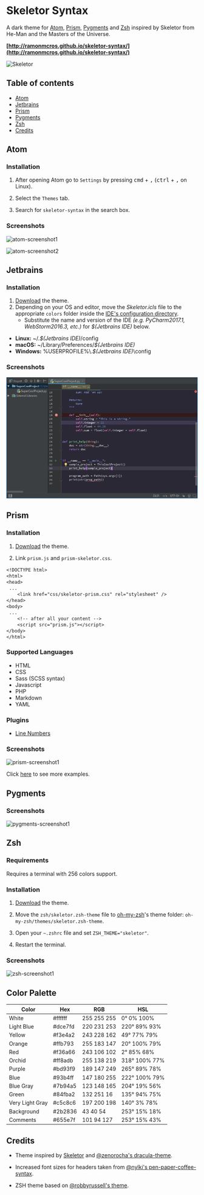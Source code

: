# Skeletor Syntax

A dark theme for [Atom](http://atom.io), [Prism](http://http://prismjs.com), [Pygments](http://pygments.org/) and [Zsh](http://www.zsh.org) inspired by Skeletor from He-Man and the Masters of the Universe.

**[http://ramonmcros.github.io/skeletor-syntax/](http://ramonmcros.github.io/skeletor-syntax/)**

![Skeletor](https://raw.githubusercontent.com/ramonmcros/skeletor-syntax/master/skeletor-250.png)


## Table of contents

* [Atom](#atom)
* [Jetbrains](#jetbrains)
* [Prism](#prism)
* [Pygments](#pygments)
* [Zsh](#zsh)
* [Credits](#credits)

## Atom

### Installation

1. After opening Atom go to `Settings` by pressing <kbd>cmd</kbd> + <kbd>,</kbd> (<kbd>ctrl</kbd> + <kbd>,</kbd> on
  Linux).

2. Select the `Themes` tab.

3. Search for `skeletor-syntax` in the search box.

### Screenshots

![atom-screenshot1](https://raw.githubusercontent.com/ramonmcros/skeletor-syntax/master/screenshots/atom-screenshot1.png)

![atom-screenshot2](https://raw.githubusercontent.com/ramonmcros/skeletor-syntax/master/screenshots/atom-screenshot2.png)

## Jetbrains

### Installation
1. [Download](https://github.com/ramonmcros/skeletor-syntax/archive/master.zip) the theme.
2. Depending on your OS and editor, move the _Skeletor.icls_ file to the appropriate `colors` folder inside the [IDE's configuration directory](https://www.jetbrains.com/help/pycharm/project-and-ide-settings.html#d412135e81).
    - Substitute the name and version of the IDE _(e.g. PyCharm2017.1, WebStorm2016.3, etc.)_ for _$(Jetbrains IDE)_ below.


- **Linux:**  ~/_.$(Jetbrains IDE)_/config
- **macOS:** ~/Library/Preferences/_$(Jetbrains IDE)_
- **Windows:** %USERPROFILE%\\._$(Jetbrains IDE)_\\config

### Screenshots
![jetbrains-screenshot1](./screenshots/jetbrains-screenshot1.png)

## Prism

### Installation
1. [Download](https://github.com/ramonmcros/skeletor-syntax/archive/master.zip) the theme.

2. Link `prism.js` and `prism-skeletor.css`.

```
<!DOCTYPE html>
<html>
<head>
 ...
    <link href="css/skeletor-prism.css" rel="stylesheet" />
</head>
<body>
 ...
    <!-- after all your content -->
    <script src="prism.js"></script>
</body>
</html>
```

### Supported Languages

* HTML
* CSS
* Sass (SCSS syntax)
* Javascript
* PHP
* Markdown
* YAML

### Plugins

* [Line Numbers](http://prismjs.com/plugins/line-numbers/)

### Screenshots

![prism-screenshot1](https://raw.githubusercontent.com/ramonmcros/skeletor-syntax/master/screenshots/prism-screenshot1.png)

Click [here](http://ramonmcros.github.io/skeletor-syntax/prism.html) to see more examples.

## Pygments

### Screenshots

![pygments-screenshot1](https://raw.githubusercontent.com/ramonmcros/skeletor-syntax/master/screenshots/pygments-screenshot1.png)

## Zsh

### Requirements

Requires a terminal with 256 colors support.

### Installation

1. [Download](https://github.com/ramonmcros/skeletor-syntax/archive/master.zip) the theme.

2. Move the `zsh/skeletor.zsh-theme` file to [oh-my-zsh](https://github.com/robbyrussell/oh-my-zsh/)'s theme folder: `oh-my-zsh/themes/skeletor.zsh-theme`.

3. Open your `~.zshrc` file and set `ZSH_THEME="skeletor"`.

4. Restart the terminal.

### Screenshots

![zsh-screenshot1](https://raw.githubusercontent.com/ramonmcros/skeletor-syntax/master/screenshots/zsh-screenshot1.png)

## Color Palette

 **Color**        | **Hex**          | **RGB**          | **HSL**
------------------|------------------|------------------|--------------
 White            | #ffffff          | 255 255 255      | 0° 0% 100%
 Light Blue       | #dce7fd          | 220 231 253      | 220° 89% 93%
 Yellow           | #f3e4a2          | 243 228 162      | 49° 77% 79%
 Orange           | #ffb793          | 255 183 147      | 20° 100% 79%
 Red              | #f36a66          | 243 106 102      | 2° 85% 68%
 Orchid           | #ff8adb          | 255 138 219      | 318° 100% 77%
 Purple           | #bd93f9          | 189 147 249      | 265° 89% 78%
 Blue             | #93b4ff          | 147 180 255      | 222° 100% 79%
 Blue Gray        | #7b94a5          | 123 148 165      | 204° 19% 56%
 Green            | #84fba2          | 132 251 16       | 135° 94% 75%
 Very Light Gray  | #c5c8c6          | 197 200 198      | 140° 3% 78%
 Background       | #2b2836          | 43 40 54         | 253° 15% 18%
 Comments         | #655e7f          | 101 94 127       | 253° 15% 43%

## Credits

* Theme inspired by [Skeletor](http://en.wikipedia.org/wiki/Skeletor) and [@zenorocha's dracula-theme](https://github.com/zenorocha/dracula-theme).

* Increased font sizes for headers taken from [@nylki's pen-paper-coffee-syntax](https://github.com/nylki/pen-paper-coffee-syntax).

* ZSH theme based on [@robbyrussell's theme](https://github.com/robbyrussell/oh-my-zsh/blob/master/themes/robbyrussell.zsh-theme).
